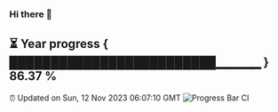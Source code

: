 ### Hi there 👋
⏳ Year progress { █████████████████████████▁▁▁▁▁ } 86.37 %
---
⏰ Updated on Sun, 12 Nov 2023 06:07:10 GMT
![Progress Bar CI](https://github.com/Moyi321/Moyi321/workflows/Progress%20Bar%20CI/badge.svg)
